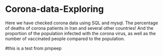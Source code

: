 # Corona-data-Exploring
Here we have checked corona data using SQL and mysql. The percentage of deaths of corona patients in Iran and several other countries! And the proportion of the population infected with the corona virus, as well as the number of vaccinated people compared to the population.

#this is a test from pmpeep